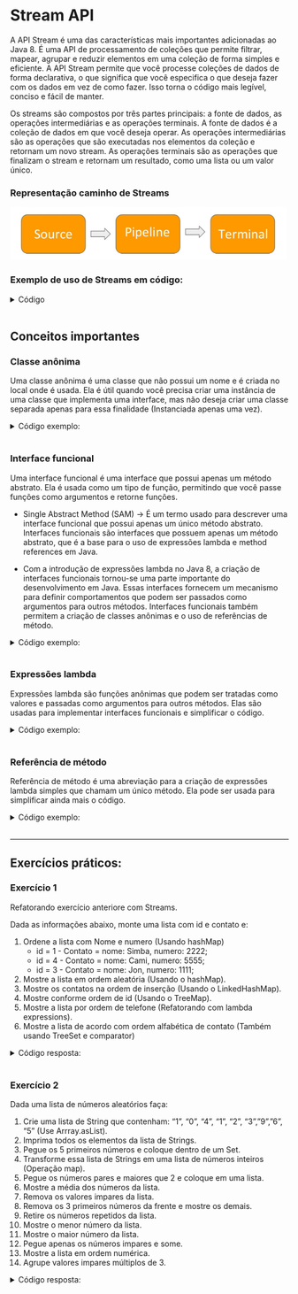 # Stream API

A API Stream é uma das características mais importantes adicionadas ao Java 8. É uma API de processamento de coleções que permite filtrar, mapear, agrupar e reduzir elementos em uma coleção de forma simples e eficiente. A API Stream permite que você processe coleções de dados de forma declarativa, o que significa que você especifica o que deseja fazer com os dados em vez de como fazer. Isso torna o código mais legível, conciso e fácil de manter.

Os streams são compostos por três partes principais: a fonte de dados, as operações intermediárias e as operações terminais. A fonte de dados é a coleção de dados em que você deseja operar. As operações intermediárias são as operações que são executadas nos elementos da coleção e retornam um novo stream. As operações terminais são as operações que finalizam o stream e retornam um resultado, como uma lista ou um valor único.

### Representação caminho de Streams

<img src="./img/09.jpg" alt="" width="500">

<br>

### Exemplo de uso de Streams em código:
<details>
<summary>Código</summary>

```java
import java.util.Arrays;
import java.util.List;

public class ExemploStream {
    public static void main(String[] args) {
        List<String> nomes = Arrays.asList("João", "Maria", "José", "Pedro", "Lucas");

        // Filtrar elementos que começam com "J"
        nomes.stream()
             .filter(nome -> nome.startsWith("J"))
             .forEach(System.out::println);

        // Mapear elementos para seus tamanhos e imprimir
        nomes.stream()
             .map(String::length)
             .forEach(System.out::println);

        // Reduzir elementos para obter o tamanho total da coleção
        int tamanhoTotal = nomes.stream()
                                .mapToInt(String::length)
                                .sum();
        System.out.println("Tamanho total: " + tamanhoTotal);
    }
}
```

</details>

<br>

## Conceitos importantes

### Classe anônima

Uma classe anônima é uma classe que não possui um nome e é criada no local onde é usada. Ela é útil quando você precisa criar uma instância de uma classe que implementa uma interface, mas não deseja criar uma classe separada apenas para essa finalidade (Instanciada apenas uma vez).

<details>
<summary>Código exemplo:</summary>

```java
public class ExemploClasseAnonima {
    public static void main(String[] args) {
        // Criando uma instância de Thread e passando uma classe anônima como argumento
        new Thread(new Runnable() {
            public void run() {
                System.out.println("Executando thread...");
            }
        }).start();
    }
}

/*No exemplo, estamos criando uma instância de uma Thread e passando uma classe anônima 
como argumento. Essa classe implementa a interface Runnable e define o método run() para imprimir
uma mensagem: */
```

</details>

<br>

### Interface funcional
Uma interface funcional é uma interface que possui apenas um método abstrato. Ela é usada como um tipo de função, permitindo que você passe funções como argumentos e retorne funções.

- Single Abstract Method (SAM) → É um termo usado para descrever uma interface funcional que possui apenas um único método abstrato. Interfaces funcionais são interfaces que possuem apenas um método abstrato, que é a base para o uso de expressões lambda e method references em Java.

- Com a introdução de expressões lambda no Java 8, a criação de interfaces funcionais tornou-se uma parte importante do desenvolvimento em Java. Essas interfaces fornecem um mecanismo para definir comportamentos que podem ser passados como argumentos para outros métodos. Interfaces funcionais também permitem a criação de classes anônimas e o uso de referências de método.

<details>
<summary>Código exemplo:</summary>

```java
@FunctionalInterface
interface Operacao {
    int calcular(int x, int y);
}

public class ExemploInterfaceFuncional {
    public static void main(String[] args) {
        // Criando uma instância de Operacao para somar dois números inteiros
        Operacao soma = (x, y) -> x + y;
        // Criando uma instância de Operacao para subtrair dois números inteiros
        Operacao subtracao = (x, y) -> x - y;

        int resultadoSoma = soma.calcular(5, 3);
        int resultadoSubtracao = subtracao.calcular(5, 3);

        System.out.println("Soma: " + resultadoSoma);
        System.out.println("Subtração: " + resultadoSubtracao);
    }
}

/*No exemplo, estamos criando uma interface funcional chamada Operacao com um único 
método abstrato calcular(). Em seguida, estamos criando duas instâncias de Operacao utilizando 
expressões lambda, uma para somar e outra para subtrair dois números inteiros:*/
```

</details>

<br>

### Expressões lambda

Expressões lambda são funções anônimas que podem ser tratadas como valores e passadas como argumentos para outros métodos. Elas são usadas para implementar interfaces funcionais e simplificar o código.

<details>
<summary>Código exemplo:</summary>

```java
import java.util.Arrays;
import java.util.List;

public class ExemploExpressoesLambda {
    public static void main(String[] args) {
        List<String> nomes = Arrays.asList("João", "Maria", "José", "Pedro", "Lucas");

        // Ordenar a lista em ordem alfabética utilizando expressão lambda
        nomes.sort((s1, s2) -> s1.compareTo(s2));

        // Imprimir os nomes em maiúsculas utilizando expressão lambda
        nomes.forEach(nome -> System.out.println(nome.toUpperCase()));
    }
}

/*No exemplo, estamos utilizando expressões lambda para ordenar uma lista de strings 
em ordem alfabética e imprimir os nomes em maiúsculas:*/
```

</details>

<br>

### Referência de método

Referência de método é uma abreviação para a criação de expressões lambda simples que chamam um único método. Ela pode ser usada para simplificar ainda mais o código.

<details>
<summary>Código exemplo:</summary>

```java
import java.util.Arrays;
import java.util.List;

public class ExemploReferenciaMetodo {
    public static void main(String[] args) {
        List<String> nomes = Arrays.asList("João", "Maria", "José", "Pedro", "Lucas");

        // Utilizar referência de método para imprimir a quantidade de caracteres de cada string
        nomes.forEach(System.out::println);
    }
}

/*No exemplo, estamos utilizando referência de método para imprimir
a quantidade de caracteres de cada string em uma lista:*/
```

</details>

<br>

---

## Exercícios práticos:

### Exercício 1
Refatorando exercício anteriore com Streams. 

Dada as informações abaixo, monte uma lista com id e contato e:

1. Ordene a lista com Nome e numero (Usando hashMap)
    - id = 1 - Contato = nome: Simba, numero: 2222;
    - id = 4 - Contato = nome: Cami, numero: 5555;
    - id = 3 - Contato = nome: Jon, numero: 1111;
2. Mostre a lista em ordem aleatória (Usando o hashMap).
3. Mostre os contatos na ordem de inserção (Usando o LinkedHashMap).
4. Mostre conforme ordem de id (Usando o TreeMap).
5. Mostre a lista por ordem de telefone (Refatorando com lambda expressions).
6. Mostre a lista de acordo com ordem alfabética de contato (Também usando TreeSet e comparator)

<details>
<summary>Código resposta:</summary>

```java
//Classe main
package Ex01;

import java.util.*;
import java.util.function.Function;

public class Main {
    public static void main(String[] args) {
        //1 - Criando a lista
        Map<Integer, Contato> agenda = new HashMap<>() {{
            put(1, new Contato("Simba", 5555));
            put(4, new Contato("Cami", 1111));
            put(3, new Contato("Jon", 2222));
        }};

        //2 - Mostrando em ordem aleatória
        System.out.println("-- Ordem aleatória --");
        for (Map.Entry<Integer, Contato> entry: agenda.entrySet()) {
            System.out.println(entry.getKey() + " - " + entry.getValue().getNome());
        }

        //3 - Mostrando números em ordem de inserção com o "LinkedHashMap"
        Map<Integer, Contato> agenda1 = new LinkedHashMap<>() {{
            put(1, new Contato("Simba", 5555));
            put(4, new Contato("Cami", 1111));
            put(3, new Contato("Jon", 2222));
        }};
        System.out.println("\n-- Ordem Inserção --");
        for (Map.Entry<Integer, Contato> entry: agenda1.entrySet()) {
            System.out.println(entry.getKey() + " - " + entry.getValue().getNome());
        }

        //4 - Mostrando a lista por ordem de id com o TreeSet
        Map<Integer, Contato> agenda2 = new TreeMap<>(agenda);
        System.out.println("\n-- Por ordem de ID --");
        for (Map.Entry<Integer, Contato> entry: agenda2.entrySet()) {
            System.out.println(entry.getKey() + " - " + entry.getValue().getNome());
        }

        /*5 - Mostrando a lista por ordem de telefone (Usando expressão anonima)
        Set<Map.Entry<Integer, Contato>> set = new TreeSet<>(new Comparator<Map.Entry<Integer, Contato>>() {
            @Override
            public int compare(Map.Entry<Integer, Contato> contato1, Map.Entry<Integer, Contato> contato2) {
                return Integer.compare(contato1.getValue().getNumero(), contato2.getValue().getNumero());
            }
        }); */

        /*5 (Mais simples) - Usando o método comparing e função anonima (Interface funcional)
        Set<Map.Entry<Integer, Contato>> set = new TreeSet<>(Comparator.comparing(
                new Function<Map.Entry<Integer, Contato>, Integer>() {
                    @Override
                    public Integer apply(Map.Entry<Integer, Contato> integerContatoEntry) {
                        return integerContatoEntry.getValue().getNumero();
                    }
                }));*/

        //5 (Mais simples ainda usando lambda expressions)
        Set<Map.Entry<Integer, Contato>> set = new TreeSet<>(Comparator.comparing(
                contato -> contato.getValue().getNumero()));
        set.addAll(agenda.entrySet());
        System.out.println("\n-- Mostrando por ordem de número telefone--");
        for (Map.Entry<Integer, Contato> entry: set) {
            System.out.println(entry.getKey() + " - " + entry.getValue().getNumero() +
                    ": " +entry.getValue().getNome());
        }

        //6 - Mostrando lista por ordem alfabética de contatos (Refatorando com classe anonima)
        Set<Map.Entry<Integer, Contato>> set1 = new TreeSet<>(new ComparatorOrdemNomeContato());
        set1.addAll(agenda.entrySet());
        System.out.println("\n-- Mostrando lista com ordem alfabética de nome de contato --");
        for (Map.Entry<Integer, Contato> entry: set1) {
            System.out.println(entry.getKey() + " - " + entry.getValue().getNome());
        }
    }
}

class ComparatorOrdemNumerica implements Comparator<Map.Entry<Integer, Contato>> {
    @Override
    public int compare(Map.Entry<Integer, Contato> cont1, Map.Entry<Integer, Contato> cont2) {
        return Integer.compare(cont1.getValue().getNumero(), cont2.getValue().getNumero());
    }
}

class ComparatorOrdemNomeContato implements Comparator<Map.Entry<Integer, Contato>> {
    @Override
    public int compare(Map.Entry<Integer, Contato> cont1, Map.Entry<Integer, Contato> cont2) {
        return cont1.getValue().getNome().compareToIgnoreCase(cont2.getValue().getNome());
    }
}
```

</details>

<br>

### Exercício 2

Dada uma lista de números aleatórios faça:

1. Crie uma lista de String que contenham: “1”, “0”, “4”, “1”, “2”, “3”,”9”,”6”, “5” (Use Arrray.asList).
2. Imprima todos os elementos da lista de Strings.
3. Pegue os 5 primeiros números e coloque dentro de um Set.
4. Transforme essa lista de Strings em uma lista de números inteiros (Operação map).
5. Pegue os números pares e maiores que 2 e coloque em uma lista.
6. Mostre a média dos números da lista.
7. Remova os valores impares da lista.
8. Remova os 3 primeiros números da frente e mostre os demais.
9. Retire os números repetidos da lista.
10. Mostre o menor número da lista.
11. Mostre o maior número da lista.
12. Pegue apenas os números impares e some.
13. Mostre a lista em ordem numérica.
14. Agrupe valores impares múltiplos de 3.

<details>
<summary>Código resposta:</summary>

```java
package Ex02;

import java.util.Arrays;
import java.util.List;
import java.util.Set;
import java.util.function.*;
import java.util.stream.Collectors;

public class Main {
    public static void main(String[] args) {
        //1 - Criando a lista de Strings "numeros_aleatórios
        List<String> numeros_aleatorios =
                Arrays.asList("1", "0", "4", "1", "2", "3", "9", "9", "6", "5");

        /*2 - Imprimindo todos os elementos da lista "numeros_aleatorios" (Usando Stram)
        System.out.println("-- Lista de numeros --");
        numeros_aleatorios.stream().forEach(new Consumer<String>() {
            @Override
            public void accept(String s) {
                System.out.print(s + " ");
            }
        });*/

        /*2 - Forma facilida com (Stream + lambda)
        System.out.println("-- Lista de numeros --");
        numeros_aleatorios.stream().forEach(s -> System.out.print(s + " "));*/

        //2 - Forma ainda mais facilitada usando reference method (Ajuda do Gpt)
        System.out.println("-- Lista de numeros --");
        numeros_aleatorios.forEach(num -> System.out.print(num + " "));

        //3 - Pegando os 5 primeiros números e colocando em um "Set" (Ajuda do Gpt)
        /*Detalhe, set não aceita números repetidos, dai pegou apenas 4 números*/
        System.out.println("\n-- Pegando os primeiros 5 números da lista --");
        numeros_aleatorios.stream()
                .limit(5)
                .collect(Collectors.toSet())
                .forEach(num -> System.out.print(num + " "));
        //Adicionando os elementos no Set
        Set<String> collect_set = numeros_aleatorios.stream()
                .limit(5)
                .collect(Collectors.toSet());

        /*4 - Transformando a lista de Strings em números inteiros
        numeros_aleatorios.stream()
                .map(new Function<String, Integer>() {
                    @Override
                    public Integer apply(String s) {
                        return Integer.parseInt(s);
                    }
                });*/

        /*4 - Facilitando a solução com lambda
        numeros_aleatorios.stream()
                .map(s -> Integer.parseInt(s)); */

        //4 - Facilitando ainda mais usando o reference method
        System.out.println("\n -- Mostrando lista de String convertida pra números--");
        List<Integer> lista_numeros = numeros_aleatorios.stream()
                .map(Integer::parseInt)
                .collect(Collectors.toList());
        //mostrando na tela
        System.out.println(lista_numeros);

        /*5 - Pegando os números pares maiores que 2 e colocando em lista
        System.out.println(" -- Pares maiores que 2 --");
        List<Integer> list_pares_maiores_que_2 = numeros_aleatorios.stream()
                .map(Integer::parseInt)
                .filter(new Predicate<Integer>() {
                    @Override
                    public boolean test(Integer integer) {
                        if ((integer % 2 == 0) && (integer > 2)) {
                            return true;
                        }
                        return false;
                    }
                }).collect(Collectors.toList());
        //Mostrando a lista
        System.out.println(list_pares_maiores_que_2);*/

        //5 - Facilitando a resolução usando Lambda
        System.out.println(" -- Pares maiores que 2 --");
        List<Integer> list_pares_maiores_que_2 = numeros_aleatorios.stream()
                .map(Integer::parseInt)
                .filter(num -> (num % 2 ==0 && num > 2)).collect(Collectors.toList());
        //Mostrando a lista
        System.out.println(list_pares_maiores_que_2);

        /*6 - Mostrando a média dos números da lista
        numeros_aleatorios.stream()
                .mapToInt(new ToIntFunction<String>() {
                    @Override
                    public int applyAsInt(String value) {
                        return Integer.parseInt(value);
                    }
                });*/

        /*6 - Simplificando a resolução com Lambda
        numeros_aleatorios.stream()
                .mapToInt(value -> Integer.parseInt(value));*/

        /*6 - Facilitando ainda mais com reference method
        numeros_aleatorios.stream()
                .mapToInt(Integer::parseInt)
                .average()
                .ifPresent(new DoubleConsumer() {
                    @Override
                    public void accept(double value) {
                        System.out.println(value);
                    }
                });*/

        /*6 - Melhorando a "ifPresent com lambda
        numeros_aleatorios.stream()
                .mapToInt(Integer::parseInt)
                .average()
                .ifPresent(value -> System.out.println(value);*/

        //6 - Usando lambda + reference method
        System.out.println("-- Média dos números --");
        numeros_aleatorios.stream()
                .mapToInt(Integer::parseInt)
                .average()
                .ifPresent(System.out::println);

        /*7 - Removendo valores impares da lista
        System.out.println("\n -- Números impares removidos --");
        List<Integer> numeros_pares_integer = numeros_aleatorios.stream()
                .map(Integer::parseInt)
                .collect(Collectors.toList());

        //Removendo os números impares
        numeros_pares_integer.removeIf(new Predicate<Integer>() {
            @Override
            public boolean test(Integer integer) {
                if(integer % 2 != 0) return true;
                return false;
            }
        });
        //Mostrando na tela
        System.out.println(numeros_pares_integer);*/

        //7 - Facilitando a resolucao usando Lambda
        System.out.println("-- Números impares removidos --");
        List<Integer> numeros_pares_integer = numeros_aleatorios.stream()
                .map(Integer::parseInt)
                .collect(Collectors.toList());

        //Removendo os números impares
        numeros_pares_integer.removeIf(integer -> (integer % 2 != 0));

        //mostrando na tela
        System.out.println(numeros_pares_integer);

    }
}
```

</details>

<br>

